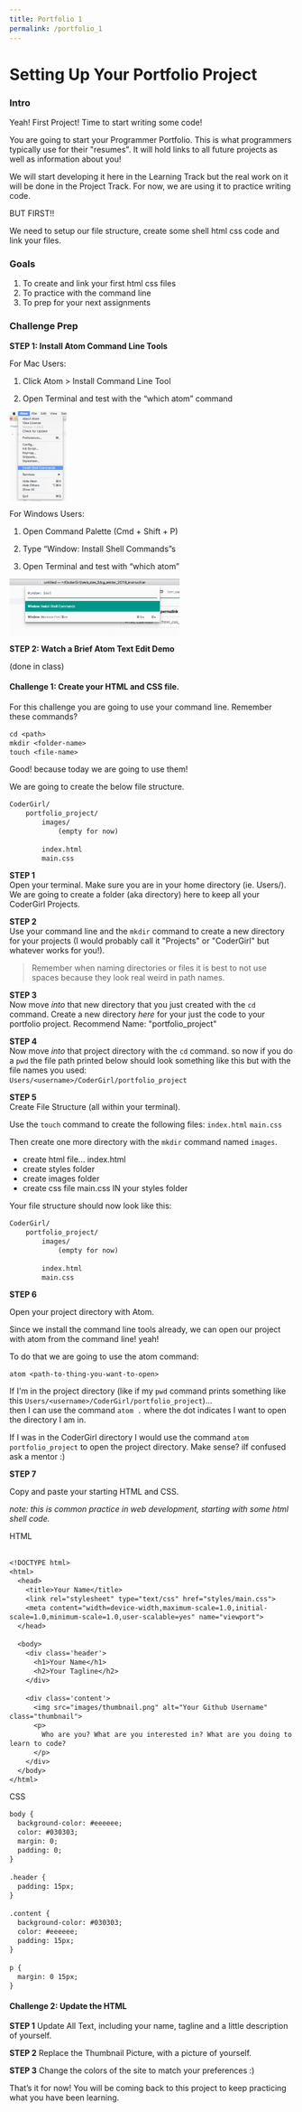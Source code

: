 ```yaml
---
title: Portfolio 1
permalink: /portfolio_1
---
```


# Setting Up Your Portfolio Project

### Intro
Yeah! First Project! Time to start writing some code!

You are going to start your Programmer Portfolio. This is what programmers typically use for their "resumes". It will hold links to all future projects as well as information about you!

We will start developing it here in the Learning Track but the real work on it will be done in the Project Track. For now, we are using it to practice writing code.

BUT FIRST!!

We need to setup our file structure, create some shell html css code and link your files.

### Goals
1. To create and link your first html css files
2. To practice with the command line
3. To prep for your next assignments

### Challenge Prep

**STEP 1: Install Atom Command Line Tools**

For Mac Users:

1. Click Atom > Install Command Line Tool

2. Open Terminal and test with the “which atom” command

<img width="20%" style="display:block;" src="images/atom_install_mac.png" />

For Windows Users:

1. Open Command Palette (Cmd + Shift + P)

2. Type “Window: Install Shell Commands”s

3. Open Terminal and test with “which atom”

<img width="60%" style="display:block;" src="images/atom_install_windows.png" />



**STEP 2: Watch a Brief Atom Text Edit Demo**

(done in class)



#### Challenge 1: Create your HTML and CSS file.

For this challenge you are going to use your command line. Remember these commands?
```
cd <path>
mkdir <folder-name>
touch <file-name>
```
Good! because today we are going to use them!

We are going to create the below file structure.
```
CoderGirl/
    portfolio_project/
        images/
            (empty for now)

        index.html
        main.css
```


**STEP 1**  
Open your terminal. Make sure you are in your home directory (ie. Users/<user-name>). We are going to create a folder (aka directory) here to keep all your CoderGirl Projects.

**STEP 2**   
Use your command line and the `mkdir` command to create a new directory for your projects (I would probably call it "Projects" or "CoderGirl" but whatever works for you!).

>Remember when naming directories or files it is best to not use spaces because they look real weird in path names.

**STEP 3**  
Now move _into_ that new directory that you just created with the `cd` command. Create a new directory _here_ for your just the code to your portfolio project. Recommend Name: "portfolio_project"

**STEP 4**  
Now move _into_ that project directory with the `cd` command. so now if you do a `pwd` the file path printed below should look something like this but with the file names you used:  
`Users/<username>/CoderGirl/portfolio_project`

**STEP 5**  
Create File Structure (all within your terminal).

Use the `touch` command to create the following files:
`index.html`
`main.css`

Then create one more directory with the `mkdir` command named
`images`.

- create html file... index.html
- create styles folder
- create images folder
- create css file main.css IN your styles folder

Your file structure should now look like this:
```
CoderGirl/
    portfolio_project/
        images/
            (empty for now)

        index.html
        main.css
```

**STEP 6**

Open your project directory with Atom.

Since we install the command line tools already, we can open our project with atom from the command line! yeah!

To do that we are going to use the atom command:
```
atom <path-to-thing-you-want-to-open>
```

If I'm in the project directory (like if my `pwd` command prints something like this `Users/<username>/CoderGirl/portfolio_project`)...  
then I can use the command `atom .` where the dot indicates I want to open the directory I am in.

If I was in the CoderGirl directory I would use the command `atom portfolio_project` to open  the project directory.
Make sense? iIf confused ask a mentor :)

**STEP 7**

Copy and paste your starting HTML and CSS.  

_note: this is common practice in web development, starting with some html shell code._


HTML
```

<!DOCTYPE html>
<html>
  <head>
    <title>Your Name</title>
    <link rel="stylesheet" type="text/css" href="styles/main.css">
    <meta content="width=device-width,maximum-scale=1.0,initial-scale=1.0,minimum-scale=1.0,user-scalable=yes" name="viewport">
  </head>

  <body>
    <div class='header'>
      <h1>Your Name</h1>
      <h2>Your Tagline</h2>
    </div>

    <div class='content'>
      <img src="images/thumbnail.png" alt="Your Github Username" class="thumbnail">
      <p>
        Who are you? What are you interested in? What are you doing to learn to code?
      </p>
    </div>
  </body>
</html>

```

CSS
```
body {
  background-color: #eeeeee;
  color: #030303;
  margin: 0;
  padding: 0;
}

.header {
  padding: 15px;
}

.content {
  background-color: #030303;
  color: #eeeeee;
  padding: 15px;
}

p {
  margin: 0 15px;
}
```

#### Challenge 2: Update the HTML

**STEP 1** Update All Text, including your name, tagline and a little description of yourself.

**STEP 2** Replace the Thumbnail Picture, with a picture of yourself.

**STEP 3** Change the colors of the site to match your preferences :)

That’s it for now! You will be coming back to this project to keep practicing what you have been learning.
